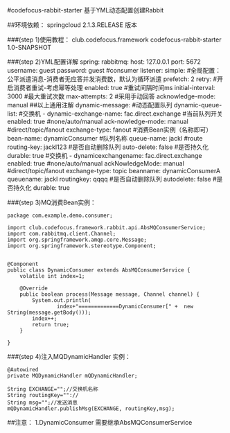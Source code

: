 #codefocus-rabbit-starter 基于YML动态配置创建Rabbit

##环境依赖：
    springcloud 2.1.3.RELEASE 版本
    
###(step 1)使用教程：
     <dependency>
        <groupId>club.codefocus.framework</groupId>
         <artifactId>codefocus-rabbit-starter</artifactId>
         <version>1.0-SNAPSHOT</version>
     </dependency>

###(step 2)YML配置详解
    spring:
      rabbitmq:
        host: 127.0.0.1
        port: 5672
        username: guest
        password: guest
        #consumer
        listener:
          simple:
          #全局配置：公平派遣消息-消费者无应答并发消费数，默认为循环派遣
            prefetch: 2
            retry:
              #开启消费者重试-考虑幂等处理
              enabled: true
              #重试间隔时间ms
              initial-interval: 3000
              #最大重试次数
              max-attempts: 2
            #采用手动回答
            acknowledge-mode: manual
        ##以上通用注解
        dynamic-message:
          #动态配置队列
          dynamic-queue-list:
             #交换机
           - dynamic-exchange-name: fac.direct.exchange
             #当前队列开关
             enabled: true
             #none/auto/manual
             ack-nowledge-mode: manual
             #direct/topic/fanout
             exchange-type: fanout
             #消费Bean实例（名称即可）
             bean-name: dynamicConsumer
             #队列名称
             queue-name: jackl
             #route
             routing-key: jackl123
             #是否自动删除队列
             auto-delete: false
             #是否持久化
             durable: true
             #交换机
           - dynamicexchangename: fac.direct.exchange
             enabled: true
             #none/auto/manual
             ackNowledgeMode: manual
             #direct/topic/fanout
             exchange-type: topic
             beanname: dynamicConsumerA
             queuename: jackl
             routingkey: qqqq
             #是否自动删除队列
             autodelete: false
             #是否持久化
             durable: true


###(step 3)MQ消费Bean实例：

    package com.example.demo.consumer;
    
    import club.codefocus.framework.rabbit.api.AbsMQConsumerService;
    import com.rabbitmq.client.Channel;
    import org.springframework.amqp.core.Message;
    import org.springframework.stereotype.Component;
    
    
    @Component
    public class DynamicConsumer extends AbsMQConsumerService {
        volatile int index=1;
    
        @Override
        public boolean process(Message message, Channel channel) {
            System.out.println(
                    index+"=============DynamicConsumer[" +  new String(message.getBody()));
            index++;
            return true;
        }

    }


###(step 4)注入MQDynamicHandler 实例：

    @Autowired
    private MQDynamicHandler mQDynamicHandler;
    
    String EXCHANGE="";//交换机名称
    String routingKey=""://
    String msg="";//发送消息
    mQDynamicHandler.publishMsg(EXCHANGE, routingKey,msg);
    
##注意：
 1.DynamicConsumer 需要继承AbsMQConsumerService
 
         